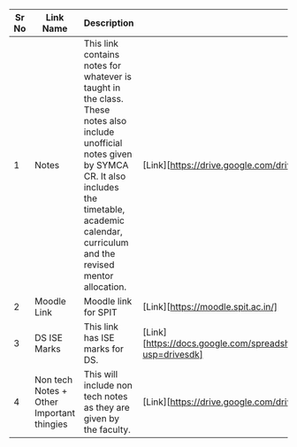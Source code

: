| Sr No | Link Name | Description | Link | Link Maintainer|
|---|---|---|---|---|
| 1 | Notes | This link contains notes for whatever is taught in the class. These notes also include unofficial notes given by SYMCA CR. It also includes the timetable, academic calendar, curriculum and the revised mentor allocation.| [Link][https://drive.google.com/drive/folders/1j9iWRPHGmbhz2zdOTsvIXEZmu7x0-Uox] | Abhijit Khambekar|
| 2 | Moodle Link | Moodle link for SPIT| [Link][https://moodle.spit.ac.in/] | SPIT |
| 3 | DS ISE Marks | This link has ISE marks for DS.| [Link][https://docs.google.com/spreadsheets/d/1KnCZvvLvmyQGEDcCocqlibysVjTnpDpAmI4Q_NcVGls/edit?usp=drivesdk] | Harshil Kanakia |
| 4 | Non tech Notes + Other Important thingies | This will include non tech notes as they are given by the faculty.| [Link][https://drive.google.com/drive/folders/1-ZfXMslqFFiVGJflfccNAOGHwnd_t02v?usp=drive_link] | Pranav Shinde |
